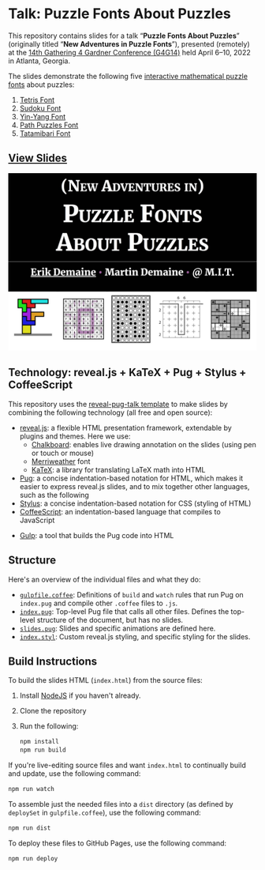 # Talk: Puzzle Fonts About Puzzles

This repository contains slides for a talk “**Puzzle Fonts About Puzzles**”
(originally titled “**New Adventures in Puzzle Fonts**”),
presented (remotely) at the
[14th Gathering 4 Gardner Conference (G4G14)](https://www.gathering4gardner.org/g4g14/)
held April 6–10, 2022 in Atlanta, Georgia.

The slides demonstrate the following five
[interactive mathematical puzzle fonts](https://erikdemaine.org/fonts/)
about puzzles:

1. [Tetris Font](https://erikdemaine.org/fonts/tetris/)
2. [Sudoku Font](https://erikdemaine.org/fonts/sudoku/)
3. [Yin-Yang Font](https://erikdemaine.org/fonts/yinyang/)
4. [Path Puzzles Font](https://erikdemaine.org/fonts/pathpuzzles/)
5. [Tatamibari Font](https://erikdemaine.org/fonts/tatamibari/)

## [View Slides](https://edemaine.github.io/puzzle-puzzle-fonts-talk)

[![Title slide](title_slide.jpg)](https://edemaine.github.io/puzzle-puzzle-fonts-talk)

## Technology: reveal.js + KaTeX + Pug + Stylus + CoffeeScript <!--+ [SVG Tiler] + [SVG.js]-->

This repository uses the
[reveal-pug-talk template](https://github.com/edemaine/reveal-pug-talk)
to make slides by combining the following technology (all free and open source):

* [reveal.js](https://revealjs.com/): a flexible HTML presentation framework,
  extendable by plugins and themes.  Here we use:
  * [Chalkboard](https://github.com/rajgoel/reveal.js-plugins/tree/master/chalkboard):
    enables live drawing annotation on the slides (using pen or touch or mouse)
  * [Merriweather](https://fonts.google.com/specimen/Merriweather) font
  * [KaTeX](https://katex.org): a library for translating LaTeX math into HTML
* [Pug](https://pugjs.org/): a concise indentation-based notation for HTML,
  which makes it easier to express reveal.js slides,
  and to mix together other languages, such as the following
* [Stylus](https://stylus-lang.com/): a concise indentation-based notation
  for CSS (styling of HTML)
* [CoffeeScript](https://coffeescript.org/): an indentation-based language
  that compiles to JavaScript
<!--
* [SVG Tiler](https://github.com/edemaine/svgtiler):
  a library for converting ASCII art in slides into high-quality SVG graphics
* [SVG.js](https://svgdotjs.github.io/):
  a library that makes it easy to add animations to SVG drawings
  (including those made by SVG Tiler)
-->
* [Gulp](https://gulpjs.com/): a tool that builds the Pug code into HTML

## Structure

Here's an overview of the individual files and what they do:

* [`gulpfile.coffee`](gulpfile.coffee): Definitions of `build` and `watch`
  rules that run Pug on `index.pug` and compile other `.coffee` files to `.js`.
* [`index.pug`](index.pug): Top-level Pug file that calls all other files.
  Defines the top-level structure of the document, but has no slides.
* [`slides.pug`](slides.pug): Slides and specific animations are defined here.
* [`index.styl`](index.styl): Custom reveal.js styling,
  and specific styling for the slides.

<!-- Add any .coffee, images, etc. files here, if desired -->

## Build Instructions

To build the slides HTML (`index.html`) from the source files:

1. Install [NodeJS](https://nodejs.org/) if you haven't already.
2. Clone the repository
3. Run the following:

   ```sh
   npm install
   npm run build
   ```

If you're live-editing source files and want `index.html` to continually build
and update, use the following command:

```sh
npm run watch
```

To assemble just the needed files into a `dist` directory
(as defined by `deploySet` in `gulpfile.coffee`),
use the following command:

```sh
npm run dist
```

To deploy these files to GitHub Pages, use the following command:

```sh
npm run deploy
```
